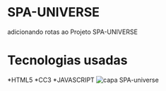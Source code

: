 # SPA-UNIVERSE
adicionando rotas ao Projeto SPA-UNIVERSE
# Tecnologias usadas 
*HTML5
*CC3
*JAVASCRIPT
![capa SPA-universe](https://github.com/dantascrispim/spa-universe/assets/114705745/c41b1073-fa7d-480b-9755-351462113141)
